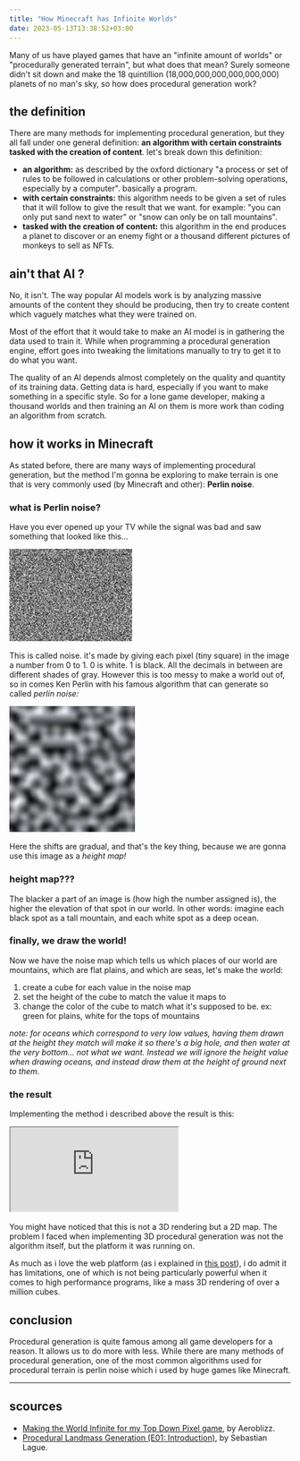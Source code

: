 ```yaml
---
title: "How Minecraft has Infinite Worlds"
date: 2023-05-13T13:38:52+03:00
---
```


Many of us have played games that have an "infinite amount of worlds" or "procedurally generated terrain", but what does that mean? Surely someone didn't sit down and make the 18 quintillion (18,000,000,000,000,000,000) planets of no man's sky, so how does procedural generation work?

## the definition
There are many methods for implementing procedural generation, but they all fall under one general definition: **an algorithm with certain constraints tasked with the creation of content**. let's break down this definition:

- **an algorithm:** as described by the oxford dictionary "a process or set of rules to be followed in calculations or other problem-solving operations, especially by a computer". basically a program.
- **with certain constraints:** this algorithm needs to be given a set of rules that it will follow to give the result that we want. for example: "you can only put sand next to water" or "snow can only be on tall mountains".
- **tasked with the creation of content:** this algorithm in the end produces a planet to discover or an enemy fight or a thousand different pictures of monkeys to sell as NFTs.

## ain't that AI ?
No, it isn't. The way popular AI models work is by analyzing massive amounts of the content they should be producing, then try to create content which vaguely matches what they were trained on. 

Most of the effort that it would take to make an AI model is in gathering the data used to train it. While when programming a procedural generation engine, effort goes into tweaking the limitations manually to try to get it to do what you want.

The quality of an AI depends almost completely on the quality and quantity of its training data. Getting data is hard, especially if you want to make something in a specific style. So for a lone game developer, making a thousand worlds and then training an AI on them is more work than coding an algorithm from scratch.

## how it works in Minecraft
As stated before, there are many ways of implementing procedural generation, but the method I'm gonna be exploring to make terrain is one that is very commonly used (by Minecraft and other): **Perlin noise**.

### what is Perlin noise?
Have you ever opened up your TV while the signal was bad and saw something that looked like this...

![noise](../images/noise.jpg)

This is called noise. it's made by giving each pixel (tiny square) in the image a number from 0 to 1. 0 is white. 1 is black. All the decimals in between are different shades of gray. However this is too messy to make a world out of, so in comes Ken Perlin with his famous algorithm that can generate so called _perlin noise:_

![perlin noise](../images/perlin-noise.jpg)

Here the shifts are gradual, and that's the key thing, because we are gonna use this image as a _height map!_

### height map???
The blacker a part of an image is (how high the number assigned is), the higher the elevation of that spot in our world. In other words: imagine each black spot as a tall mountain, and each white spot as a deep ocean.

### finally, we draw the world!
Now we have the noise map which tells us which places of our world are mountains, which are flat plains, and which are seas, let's make the world:

1. create a cube for each value in the noise map
2. set the height of the cube to match the value it maps to
3. change the color of the cube to match what it's supposed to be. ex: green for plains, white for the tops of mountains

*note: for oceans which correspond to very low values, having them drawn at the height they match will make it so there's a big hole, and then water at the very bottom... not what we want. Instead we will ignore the height value when drawing oceans, and instead draw them at the height of ground next to them.*

### the result 
Implementing the method i described above the result is this:

<iframe src="https://mohsen-procedural-gen.web.app/"></iframe>

You might have noticed that this is not a 3D rendering but a 2D map. The problem I faced when implementing 3D procedural generation was not the algorithm itself, but the platform it was running on.

As much as i love the web platform (as i explained in [this post](/post/the-web-as-the-ultimate-app-platform/)), i do admit it has limitations, one of which is not being particularly powerful when it comes to high performance programs, like a mass 3D rendering of over a million cubes.

## conclusion
Procedural generation is quite famous among all game developers for a reason. It allows us to do more with less. While there are many  methods of procedural generation, one of the most common algorithms used for procedural terrain is perlin noise which i used by huge games like Minecraft.

---

## scources

- [Making the World Infinite for my Top Down Pixel game](https://youtu.be/gu4xOWIFQUA), by Aeroblizz.
- [Procedural Landmass Generation (E01: Introduction)](https://youtu.be/wbpMiKiSKm8), by Sebastian Lague.


